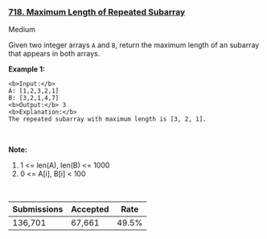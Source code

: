 ### [718. Maximum Length of Repeated Subarray](https://leetcode.com/problems/maximum-length-of-repeated-subarray/)

Medium

Given two integer arrays `` A `` and `` B ``, return the maximum length of an subarray that appears in both arrays.

__Example 1:__

```
<b>Input:</b>
A: [1,2,3,2,1]
B: [3,2,1,4,7]
<b>Output:</b> 3
<b>Explanation:</b> 
The repeated subarray with maximum length is [3, 2, 1].
```

 

__Note:__

1.   1 <= len(A), len(B) <= 1000
2.   0 <= A\[i\], B\[i\] < 100

 

| Submissions    | Accepted     | Rate   |
| -------------- | ------------ | ------ |
| 136,701 | 67,661 | 49.5% |